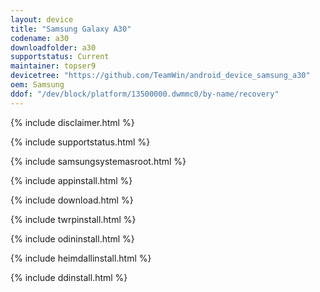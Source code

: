 ```yaml
---
layout: device
title: "Samsung Galaxy A30"
codename: a30
downloadfolder: a30
supportstatus: Current
maintainer: topser9
devicetree: "https://github.com/TeamWin/android_device_samsung_a30"
oem: Samsung
ddof: "/dev/block/platform/13500000.dwmmc0/by-name/recovery"
---
```


{% include disclaimer.html %}

{% include supportstatus.html %}

{% include samsungsystemasroot.html %}

{% include appinstall.html %}

{% include download.html %}

{% include twrpinstall.html %}

{% include odininstall.html %}

{% include heimdallinstall.html %}

{% include ddinstall.html %}
